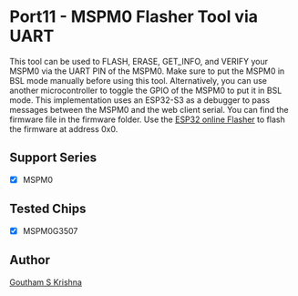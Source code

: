 # Port11 - MSPM0 Flasher Tool via UART

This tool can be used to FLASH, ERASE, GET_INFO, and VERIFY your MSPM0 via the UART PIN of the MSPM0. Make sure to put the MSPM0 in BSL mode manually before using this tool. Alternatively, you can use another microcontroller to toggle the GPIO of the MSPM0 to put it in BSL mode. This implementation uses an ESP32-S3 as a debugger to pass messages between the MSPM0 and the web client serial. You can find the firmware file in the firmware folder. Use the [ESP32 online Flasher](https://espressif.github.io/esptool-js/) to flash the firmware at address 0x0.

## Support Series

- [x] MSPM0

## Tested Chips

- [x] MSPM0G3507

## Author

[Goutham S Krishna](https://www.linkedin.com/in/goutham-s-krishna-21ab151a0/)
